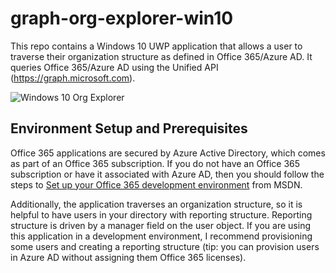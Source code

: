 # graph-org-explorer-win10
This repo contains a Windows 10 UWP application that allows a user to traverse their organization structure as defined in Office 365/Azure AD. It queries Office 365/Azure AD using the Unified API (https://graph.microsoft.com).

![Windows 10 Org Explorer](http://i.imgur.com/697pQfi.png)

## Environment Setup and Prerequisites ##
Office 365 applications are secured by Azure Active Directory, which comes as part of an Office 365 subscription. If you do not have an Office 365 subscription or have it associated with Azure AD, then you should follow the steps to [Set up your Office 365 development environment](https://msdn.microsoft.com/office/office365/HowTo/setup-development-environment "Set up your Office 365 development environment") from MSDN.

Additionally, the application traverses an organization structure, so it is helpful to have users in your directory with reporting structure. Reporting structure is driven by a manager field on the user object. If you are using this application in a development environment, I recommend provisioning some users and creating a reporting structure (tip: you can provision users in Azure AD without assigning them Office 365 licenses).